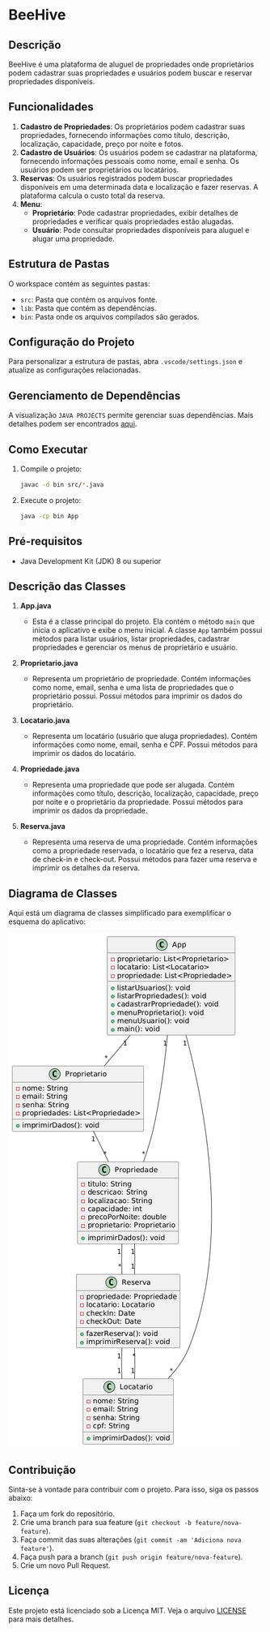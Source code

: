 # BeeHive

## Descrição

BeeHive é uma plataforma de aluguel de propriedades onde proprietários podem cadastrar suas propriedades e usuários podem buscar e reservar propriedades disponíveis.

## Funcionalidades

1. **Cadastro de Propriedades**: Os proprietários podem cadastrar suas propriedades, fornecendo informações como título, descrição, localização, capacidade, preço por noite e fotos.
2. **Cadastro de Usuários**: Os usuários podem se cadastrar na plataforma, fornecendo informações pessoais como nome, email e senha. Os usuários podem ser proprietários ou locatários.
3. **Reservas**: Os usuários registrados podem buscar propriedades disponíveis em uma determinada data e localização e fazer reservas. A plataforma calcula o custo total da reserva.
4. **Menu**:
   - **Proprietário**: Pode cadastrar propriedades, exibir detalhes de propriedades e verificar quais propriedades estão alugadas.
   - **Usuário**: Pode consultar propriedades disponíveis para aluguel e alugar uma propriedade.

## Estrutura de Pastas

O workspace contém as seguintes pastas:

- `src`: Pasta que contém os arquivos fonte.
- `lib`: Pasta que contém as dependências.
- `bin`: Pasta onde os arquivos compilados são gerados.

## Configuração do Projeto

Para personalizar a estrutura de pastas, abra `.vscode/settings.json` e atualize as configurações relacionadas.

## Gerenciamento de Dependências

A visualização `JAVA PROJECTS` permite gerenciar suas dependências. Mais detalhes podem ser encontrados [aqui](https://github.com/microsoft/vscode-java-dependency#manage-dependencies).

## Como Executar

1. Compile o projeto:
    ```sh
    javac -d bin src/*.java
    ```

2. Execute o projeto:
    ```sh
    java -cp bin App
    ```

## Pré-requisitos

- Java Development Kit (JDK) 8 ou superior

## Descrição das Classes

1. **App.java**
   - Esta é a classe principal do projeto. Ela contém o método `main` que inicia o aplicativo e exibe o menu inicial. A classe `App` também possui métodos para listar usuários, listar propriedades, cadastrar propriedades e gerenciar os menus de proprietário e usuário.

2. **Proprietario.java**
   - Representa um proprietário de propriedade. Contém informações como nome, email, senha e uma lista de propriedades que o proprietário possui. Possui métodos para imprimir os dados do proprietário.

3. **Locatario.java**
   - Representa um locatário (usuário que aluga propriedades). Contém informações como nome, email, senha e CPF. Possui métodos para imprimir os dados do locatário.

4. **Propriedade.java**
   - Representa uma propriedade que pode ser alugada. Contém informações como título, descrição, localização, capacidade, preço por noite e o proprietário da propriedade. Possui métodos para imprimir os dados da propriedade.

5. **Reserva.java**
   - Representa uma reserva de uma propriedade. Contém informações como a propriedade reservada, o locatário que fez a reserva, data de check-in e check-out. Possui métodos para fazer uma reserva e imprimir os detalhes da reserva.

## Diagrama de Classes

Aqui está um diagrama de classes simplificado para exemplificar o esquema do aplicativo:

![Diagrama de Classes](img/image.png)

## Contribuição

Sinta-se à vontade para contribuir com o projeto. Para isso, siga os passos abaixo:

1. Faça um fork do repositório.
2. Crie uma branch para sua feature (`git checkout -b feature/nova-feature`).
3. Faça commit das suas alterações (`git commit -am 'Adiciona nova feature'`).
4. Faça push para a branch (`git push origin feature/nova-feature`).
5. Crie um novo Pull Request.

## Licença

Este projeto está licenciado sob a Licença MIT. Veja o arquivo [LICENSE](LICENSE) para mais detalhes.
